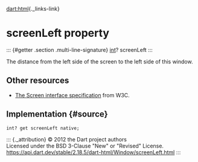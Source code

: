 [dart:html](../../dart-html/dart-html-library){._links-link}

screenLeft property
===================

::: {#getter .section .multi-line-signature}
[int](../../dart-core/int-class)? screenLeft
:::

The distance from the left side of the screen to the left side of this
window.

Other resources
---------------

-   [The Screen interface
    specification](http://www.w3.org/TR/cssom-view/#screen) from W3C.

Implementation {#source}
--------------

``` {.language-dart data-language="dart"}
int? get screenLeft native;
```

::: {._attribution}
© 2012 the Dart project authors\
Licensed under the BSD 3-Clause \"New\" or \"Revised\" License.\
<https://api.dart.dev/stable/2.18.5/dart-html/Window/screenLeft.html>
:::
